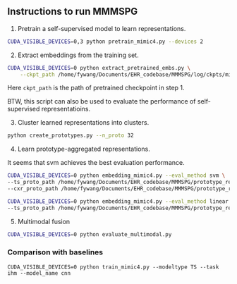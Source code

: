 ## Instructions to run MMMSPG

1. Pretrain a self-supervised model to learn representations.

```bash
CUDA_VISIBLE_DEVICES=0,3 python pretrain_mimic4.py --devices 2
```

2. Extract embeddings from the training set.

```bash
CUDA_VISIBLE_DEVICES=0 python extract_pretrained_embs.py \
    --ckpt_path /home/fywang/Documents/EHR_codebase/MMMSPG/log/ckpts/mimic4_pretrain_2024-06-18_23-26-33/epoch=84-step=17510.ckpt
```
Here `ckpt_path` is the path of pretrained checkpoint in step 1.

BTW, this script can also be used to evaluate the performance of self-supervised representatioins. 

3. Cluster learned representations into clusters. 

```bash
python create_prototypes.py --n_proto 32
```

4. Learn prototype-aggregated representations.

It seems that svm achieves the best evaluation performance.
```bash
CUDA_VISIBLE_DEVICES=0 python embedding_mimic4.py --eval_method svm \
--ts_proto_path /home/fywang/Documents/EHR_codebase/MMMSPG/prototype_results/mimic4_pretrain/ts_proto_32.pkl \
--cxr_proto_path /home/fywang/Documents/EHR_codebase/MMMSPG/prototype_results/mimic4_pretrain/ts_proto_32.pkl

CUDA_VISIBLE_DEVICES=0 python embedding_mimic4.py --eval_method linear \
--ts_proto_path /home/fywang/Documents/EHR_codebase/MMMSPG/prototype_results/mimic4_pretrain/mm_proto_32.pkl
```

5. Multimodal fusion 

```bash
CUDA_VISIBLE_DEVICES=0 python evaluate_multimodal.py
```

### Comparison with baselines
```
CUDA_VISIBLE_DEVICES=0 python train_mimic4.py --modeltype TS --task ihm --model_name cnn
```